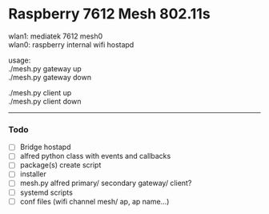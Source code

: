 # Raspberry 7612 Mesh 802.11s  
  
wlan1: mediatek 7612 mesh0  
wlan0: raspberry internal wifi hostapd  
  
  
usage:  
./mesh.py gateway up  
./mesh.py gateway down  

./mesh.py client up  
./mesh.py client down  


-----
### Todo

- [ ] Bridge hostapd
- [ ] alfred python class with events and callbacks
- [ ] package(s) create script
- [ ] installer
- [ ] mesh.py alfred primary/ secondary gateway/ client?
- [ ] systemd scripts
- [ ] conf files (wifi channel mesh/ ap, ap name...)
